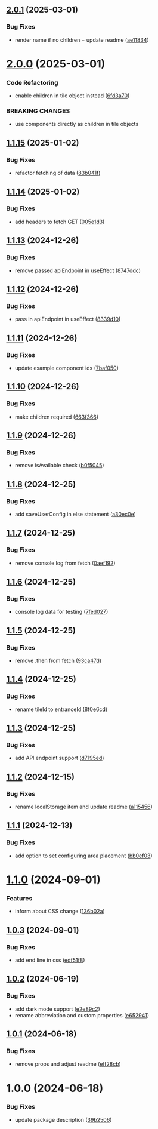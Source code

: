 ## [2.0.1](https://github.com/Igor-J86/drag-n-drop/compare/v2.0.0...v2.0.1) (2025-03-01)


### Bug Fixes

* render name if no children + update readme ([ae11834](https://github.com/Igor-J86/drag-n-drop/commit/ae11834ee8ff2f4a027148f8cb7b7b656af0fc43))

# [2.0.0](https://github.com/Igor-J86/drag-n-drop/compare/v1.1.15...v2.0.0) (2025-03-01)


### Code Refactoring

* enable children in tile object instead ([6fd3a70](https://github.com/Igor-J86/drag-n-drop/commit/6fd3a705cd5cd05479ce3b5ae57e48e8f59df71d))


### BREAKING CHANGES

* use components directly as children in tile objects

## [1.1.15](https://github.com/Igor-J86/drag-n-drop/compare/v1.1.14...v1.1.15) (2025-01-02)


### Bug Fixes

* refactor fetching of data ([83b041f](https://github.com/Igor-J86/drag-n-drop/commit/83b041f67c458c47530ab54dc73c489db25235c1))

## [1.1.14](https://github.com/Igor-J86/drag-n-drop/compare/v1.1.13...v1.1.14) (2025-01-02)


### Bug Fixes

* add headers to fetch GET ([005e1d3](https://github.com/Igor-J86/drag-n-drop/commit/005e1d3d1c942b11bef86ec0ced8e8229541f62c))

## [1.1.13](https://github.com/Igor-J86/drag-n-drop/compare/v1.1.12...v1.1.13) (2024-12-26)


### Bug Fixes

* remove passed apiEndpoint in useEffect ([8747ddc](https://github.com/Igor-J86/drag-n-drop/commit/8747ddc8c4308ff8c0cc45a1669e37ebc768a35d))

## [1.1.12](https://github.com/Igor-J86/drag-n-drop/compare/v1.1.11...v1.1.12) (2024-12-26)


### Bug Fixes

* pass in apiEndpoint in useEffect ([8339d10](https://github.com/Igor-J86/drag-n-drop/commit/8339d1004853f21b8b7559e86f5fb89a5ed21ae0))

## [1.1.11](https://github.com/Igor-J86/drag-n-drop/compare/v1.1.10...v1.1.11) (2024-12-26)


### Bug Fixes

* update example component ids ([7baf050](https://github.com/Igor-J86/drag-n-drop/commit/7baf050f7bdf5ebb27ecf427e75136f862d25f9a))

## [1.1.10](https://github.com/Igor-J86/drag-n-drop/compare/v1.1.9...v1.1.10) (2024-12-26)


### Bug Fixes

* make children required ([663f366](https://github.com/Igor-J86/drag-n-drop/commit/663f366ec5b742b4557a8096ec255a14bb187564))

## [1.1.9](https://github.com/Igor-J86/drag-n-drop/compare/v1.1.8...v1.1.9) (2024-12-26)


### Bug Fixes

* remove isAvailable check ([b0f5045](https://github.com/Igor-J86/drag-n-drop/commit/b0f5045dbdb631040ffbd61daf5216d14b1daed0))

## [1.1.8](https://github.com/Igor-J86/drag-n-drop/compare/v1.1.7...v1.1.8) (2024-12-25)


### Bug Fixes

* add saveUserConfig in else statement ([a30ec0e](https://github.com/Igor-J86/drag-n-drop/commit/a30ec0ecb30295255836834ad4dd7bb5f30cfa79))

## [1.1.7](https://github.com/Igor-J86/drag-n-drop/compare/v1.1.6...v1.1.7) (2024-12-25)


### Bug Fixes

* remove console log from fetch ([0aef192](https://github.com/Igor-J86/drag-n-drop/commit/0aef1927a4629ebcdca97b201f4d551457917da7))

## [1.1.6](https://github.com/Igor-J86/drag-n-drop/compare/v1.1.5...v1.1.6) (2024-12-25)


### Bug Fixes

* console log data for testing ([7fed027](https://github.com/Igor-J86/drag-n-drop/commit/7fed027e7aa632e88d0822843d5a8f21dcb92431))

## [1.1.5](https://github.com/Igor-J86/drag-n-drop/compare/v1.1.4...v1.1.5) (2024-12-25)


### Bug Fixes

* remove .then from fetch ([93ca47d](https://github.com/Igor-J86/drag-n-drop/commit/93ca47d09e46950998925651b2d2f4b42713ec9f))

## [1.1.4](https://github.com/Igor-J86/drag-n-drop/compare/v1.1.3...v1.1.4) (2024-12-25)


### Bug Fixes

* rename tileId to entranceId ([8f0e6cd](https://github.com/Igor-J86/drag-n-drop/commit/8f0e6cd0e2210189d878805432cc13cf132274f1))

## [1.1.3](https://github.com/Igor-J86/drag-n-drop/compare/v1.1.2...v1.1.3) (2024-12-25)


### Bug Fixes

* add API endpoint support ([d7195ed](https://github.com/Igor-J86/drag-n-drop/commit/d7195ed0c2e62d5f90bc3e95c41de164b7dbaad5))

## [1.1.2](https://github.com/Igor-J86/drag-n-drop/compare/v1.1.1...v1.1.2) (2024-12-15)


### Bug Fixes

* rename localStorage item and update readme ([a115456](https://github.com/Igor-J86/drag-n-drop/commit/a115456a1ef273431aa68dc8369bf43fd930830a))

## [1.1.1](https://github.com/Igor-J86/drag-n-drop/compare/v1.1.0...v1.1.1) (2024-12-13)


### Bug Fixes

* add option to set configuring area placement ([bb0ef03](https://github.com/Igor-J86/drag-n-drop/commit/bb0ef03de90e3ff0751ec2e1c3e8efaaeb9a176f))

# [1.1.0](https://github.com/Igor-J86/drag-n-drop/compare/v1.0.3...v1.1.0) (2024-09-01)


### Features

* inform about CSS change ([136b02a](https://github.com/Igor-J86/drag-n-drop/commit/136b02a4526fadc669ebf3f23a5b276c046088a5))

## [1.0.3](https://github.com/Igor-J86/drag-n-drop/compare/v1.0.2...v1.0.3) (2024-09-01)


### Bug Fixes

* add end line in css ([edf51f8](https://github.com/Igor-J86/drag-n-drop/commit/edf51f8faa2cc268eee6b1d857b07e30747786b2))

## [1.0.2](https://github.com/Igor-J86/drag-n-drop/compare/v1.0.1...v1.0.2) (2024-06-19)


### Bug Fixes

* add dark mode support ([e2e89c2](https://github.com/Igor-J86/drag-n-drop/commit/e2e89c2ffc1b4c7e8ab9918aded4861de0d45ab6))
* rename abbreviation and custom properties ([e652941](https://github.com/Igor-J86/drag-n-drop/commit/e65294142d8faba751df14cdf7247c0b249749f6))

## [1.0.1](https://github.com/Igor-J86/drag-n-drop/compare/v1.0.0...v1.0.1) (2024-06-18)


### Bug Fixes

* remove props and adjust readme ([eff28cb](https://github.com/Igor-J86/drag-n-drop/commit/eff28cbf437b2c96bf7a6072ebb28e7dda4bac26))

# 1.0.0 (2024-06-18)


### Bug Fixes

* update package description ([39b2506](https://github.com/Igor-J86/drag-n-drop/commit/39b2506275062a9e56fea4fabd39186e117b163c))
